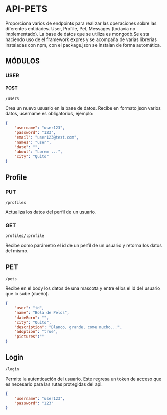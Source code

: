 # API-PETS
Proporciona varios de endpoints para realizar las operaciones sobre las diferentes entidades. User, Profile, Pet, Messages (todavía no implementado). 
La base de datos que se utiliza es mongodb.Se esta haciendo uso de el framework expres y se acompaña de varias librerias instaladas con npm, con el package.json se 
instalan de forma automática.

## MÓDULOS
### USER
#### POST
```
/users
```
Crea un nuevo usuario en la base de datos. Recibe en formato json varios datos, username es obligatorios, ejemplo:
```json
{
    "username": "user123", 
    "password": "123", 
    "email": "user123@test.com",
    "names": "user",
    "date": "",
    "about": "Lorem ...",
    "city": "Quito"
}
```
## Profile
### PUT
```
/profiles
```
Actualiza los datos del perfil de un usuario.

### GET
```
profiles/:profile 
```
Recibe como parámetro el id de un perfil de un usuario y retorna los datos del mismo.

## PET
```
/pets
```
Recibe en el body los datos de una mascota y entre ellos el id del usuario que lo sube (dueño).
```json
{
    "user": "id",
    "name": "Bola de Pelos",
    "dateBorn": "",
    "city": "Quito",
    "description": "Blanco, grande, come mucho...",
    "adoption": "true",
    "pictures":""
}
```
## Login
```
/login 
```
Permite la autenticación del usuario. Este regresa un token de acceso que es necesario para las rutas protegidas del api.
```json
{
    "username": "user123",
    "password": "123"
}
```





